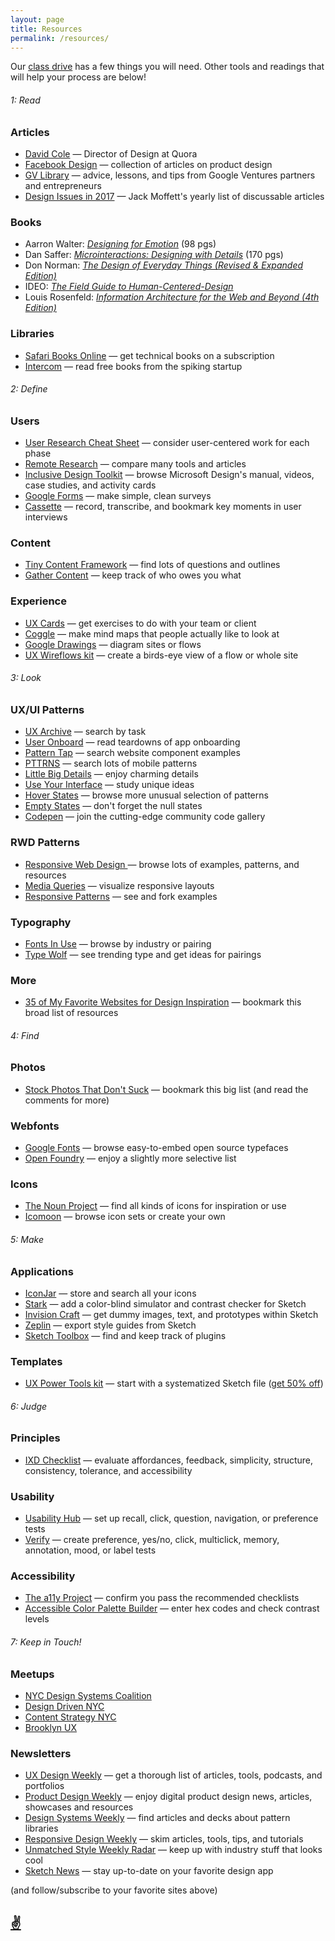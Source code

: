 ```yaml
---
layout: page
title: Resources
permalink: /resources/
---
```


Our [class drive](https://drive.google.com/drive/folders/0B2Z6ydcCAmjjMWFYR0h3MGdIeTQ?usp=sharing) has a few things you will need. Other tools and readings that will help your process are below!

###### 1: Read


### Articles
* [David Cole](http://davidcole.me/) — Director of Design at Quora  
* [Facebook Design](http://facebook.design/articles/) — collection of articles on product design
* [GV Library](https://library.gv.com/) — advice, lessons, and tips from Google Ventures partners and entrepreneurs
* [Design Issues in 2017](http://designaday.tumblr.com/post/160219326737/design-issues-in-2017) — Jack Moffett's yearly list of discussable articles

### Books

* Aarron Walter: [_Designing for Emotion_](https://abookapart.com/products/designing-for-emotion) (98 pgs)
* Dan Saffer: [_Microinteractions: Designing with Details_](https://www.amazon.com/Microinteractions-Full-Color-Designing-Details/dp/1491945923) (170 pgs)
* Don Norman: [_The Design of Everyday Things (Revised & Expanded Edition)_](https://www.amazon.com/Design-Everyday-Things-Revised-Expanded/dp/0465050654/)
* IDEO: [_The Field Guide to Human-Centered-Design_](http://www.designkit.org/resources/1) 
* Louis Rosenfeld: [_Information Architecture for the Web and Beyond (4th Edition)_](http://shop.oreilly.com/product/0636920034674.do)

### Libraries 

* [Safari Books Online](https://www.safaribooksonline.com/) — get technical books on a subscription
* [Intercom](https://www.intercom.com/books) — read free books from the spiking startup


###### 2: Define 

### Users

* [User Research Cheat Sheet](https://www.nngroup.com/articles/ux-research-cheat-sheet/?ref=uxdesignweekly) — consider user-centered work for each phase
* [Remote Research](http://remoteresear.ch/tools) — compare many tools and articles 
* [Inclusive Design Toolkit](https://www.microsoft.com/en-us/design/inclusive) — browse Microsoft Design's manual, videos, case studies, and activity cards
* [Google Forms](https://www.google.com/forms/about/) — make simple, clean surveys
* [Cassette](http://www.cassette.design/) — record, transcribe, and bookmark key moments in user interviews

### Content

* [Tiny Content Framework](https://gist.github.com/nicoleslaw/2155621) — find lots of questions and outlines  
* [Gather Content](https://gathercontent.com/) — keep track of who owes you what  

### Experience

* [UX Cards](http://nform.com/cards/) — get exercises to do with your team or client  
* [Coggle](https://coggle.it/?lang=en-US) — make mind maps that people actually like to look at
* [Google Drawings](https://docs.google.com/drawings/create) — diagram sites or flows
* [UX Wireflows kit](https://ui8.net/products/ux-kits-ui-wireflows) — create a birds-eye view of a flow or whole site  


###### 3: Look

### UX/UI Patterns

* [UX Archive](http://uxarchive.com/) — search by task  
* [User Onboard](http://www.useronboard.com/) — read teardowns of app onboarding  
* [Pattern Tap](http://zurb.com/patterntap) — search website component examples
* [PTTRNS](https://pttrns.com/) — search lots of mobile patterns  
* [Little Big Details](http://littlebigdetails.com/) — enjoy charming details
* [Use Your Interface](http://useyourinterface.com/) — study unique ideas  
* [Hover States](https://hoverstat.es/) — browse more unusual selection of patterns  
* [Empty States](http://emptystat.es/) — don't forget the null states  
* [Codepen](https://codepen.io/) — join the cutting-edge community code gallery

### RWD Patterns

* [Responsive Web Design ](https://responsivedesign.is) — browse lots of examples, patterns, and resources  
* [Media Queries](https://mediaqueri.es/) — visualize responsive layouts  
* [Responsive Patterns](https://bradfrost.github.io/this-is-responsive/patterns.html) — see and fork examples 

### Typography

* [Fonts In Use](https://fontsinuse.com/) — browse by industry or pairing
* [Type Wolf](https://www.typewolf.com/) — see trending type and get ideas for pairings


### More

* [35 of My Favorite Websites for Design Inspiration](http://jessicapaoli.com/2016/35-of-my-favorite-websites-for-design-inspiration/) — bookmark this broad list of resources


###### 4: Find 

### Photos

* [Stock Photos That Don't Suck](https://medium.com/@dustin/stock-photos-that-dont-suck-62ae4bcbe01b) — bookmark this big list (and read the comments for more)

### Webfonts

* [Google Fonts](http://fonts.google.com) — browse easy-to-embed open source typefaces  
* [Open Foundry](http://open-foundry.com/hot30) — enjoy a slightly more selective list

### Icons

* [The Noun Project](http://thenounproject.com) — find all kinds of icons for inspiration or use 
* [Icomoon](http://icomoon.com) — browse icon sets or create your own	 



###### 5: Make

### Applications

* [IconJar](https://geticonjar.com/) — store and search all your icons   
* [Stark](http://www.getstark.co/) — add a color-blind simulator and contrast checker for Sketch
* [Invision Craft](https://www.invisionapp.com/craft) — get dummy images, text, and prototypes within Sketch
* [Zeplin](https://zeplin.io/) — export style guides from Sketch
* [Sketch Toolbox](http://sketchtoolbox.com/) — find and keep track of plugins 


### Templates
* [UX Power Tools kit](https://www.uxpower.tools/) — start with a systematized Sketch file ([get 50% off](https://gum.co/uxpt-bundle/skillshare-heinz))


###### 6: Judge

### Principles

* [IXD Checklist](http://ixdchecklist.com/) — evaluate affordances, feedback, simplicity, structure, consistency, tolerance, and accessibility

### Usability

* [Usability Hub](https://usabilityhub.com/) — set up recall, click, question, navigation, or preference tests  
* [Verify](http://verifyapp.com/) — create preference, yes/no, click, multiclick, memory, annotation, mood, or label tests

### Accessibility

* [The a11y Project](http://a11yproject.com) — confirm you pass the recommended checklists  
* [Accessible Color Palette Builder](https://toolness.github.io/accessible-color-matrix/) — enter hex codes and check contrast levels

 
###### 7: Keep in Touch! 


### Meetups

* [NYC Design Systems Coalition](https://www.meetup.com/NYC-Design-Systems-Coalition/)  
* [Design Driven NYC](https://www.meetup.com/Design-Driven-NYC/)  
* [Content Strategy NYC](https://www.meetup.com/cs-nyc/)
* [Brooklyn UX](https://www.meetup.com/Brooklyn-UX/)


### Newsletters

* [UX Design Weekly](http://uxdesignweekly.com/) — get a thorough list of articles, tools, podcasts, and portfolios
* [Product Design Weekly](http://designweekly.atomic.io/) — enjoy digital product design news, articles, showcases and resources
* [Design Systems Weekly](https://designsystems.curated.co/) — find articles and decks about pattern libraries
* [Responsive Design Weekly](http://responsivedesignweekly.com/) — skim articles, tools, tips, and tutorials
* [Unmatched Style Weekly Radar](http://unmatchedstyle.com/radar) — keep up with industry stuff that looks cool
* [Sketch News](https://sketch.curated.co/issues) — stay up-to-date on your favorite design app

(and follow/subscribe to your favorite sites above)

## [✌](https://twitter.com/ericaheinz)

